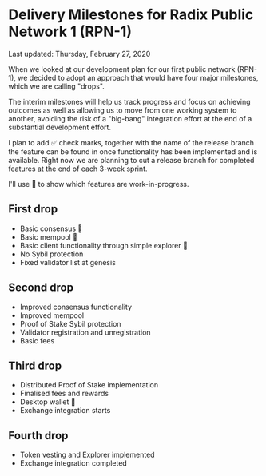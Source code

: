 # Delivery Milestones for Radix Public Network 1 (RPN-1)

Last updated: Thursday, February 27, 2020

When we looked at our development plan for our first public network (RPN-1),
we decided to adopt an approach that would have four major milestones,
which we are calling "drops".

The interim milestones will help us track progress and focus on
achieving outcomes as well as allowing us to move from one working system
to another, avoiding the risk of a "big-bang" integration effort at the end
of a substantial development effort.

I plan to add ✅ check marks, together with the name of the release branch
the feature can be found in once functionality has been implemented and is
available.  Right now we are planning to cut a release branch for completed
features at the end of each 3-week sprint.

I'll use 🤔 to show which features are work-in-progress.

## First drop
- Basic consensus 🤔
- Basic mempool 🤔
- Basic client functionality through simple explorer 🤔
- No Sybil protection
- Fixed validator list at genesis

## Second drop
- Improved consensus functionality
- Improved mempool
- Proof of Stake Sybil protection
- Validator registration and unregistration
- Basic fees

## Third drop
- Distributed Proof of Stake implementation
- Finalised fees and rewards
- Desktop wallet 🤔
- Exchange integration starts

## Fourth drop
- Token vesting and Explorer implemented
- Exchange integration completed
